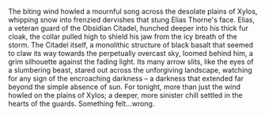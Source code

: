 The biting wind howled a mournful song across the desolate plains of Xylos, whipping snow into frenzied dervishes that stung Elias Thorne's face.  Elias, a veteran guard of the Obsidian Citadel, hunched deeper into his thick fur cloak, the collar pulled high to shield his jaw from the icy breath of the storm.  The Citadel itself, a monolithic structure of black basalt that seemed to claw its way towards the perpetually overcast sky, loomed behind him, a grim silhouette against the fading light.  Its many arrow slits, like the eyes of a slumbering beast, stared out across the unforgiving landscape, watching for any sign of the encroaching darkness – a darkness that extended far beyond the simple absence of sun.  For tonight, more than just the wind howled on the plains of Xylos; a deeper, more sinister chill settled in the hearts of the guards.  Something felt…wrong.

